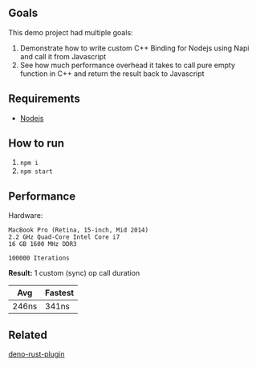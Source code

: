 ## Goals

This demo project had multiple goals:

1. Demonstrate how to write custom C++ Binding for Nodejs using Napi and call it from Javascript
2. See how much performance overhead it takes to call pure empty function in C++ and return the result back to Javascript

## Requirements

- [Nodejs](https://nodejs.org/en/download/)

## How to run

1. `npm i`
2. `npm start`

## Performance

Hardware:

```
MacBook Pro (Retina, 15-inch, Mid 2014)
2.2 GHz Quad-Core Intel Core i7
16 GB 1600 MHz DDR3
```

```
100000 Iterations
```

**Result:**
1 custom (sync) op call duration

| Avg   | Fastest |
| ----- | ------- |
| 246ns | 341ns   |

## Related

[deno-rust-plugin](https://github.com/playerx/deno-rust-plugin)
